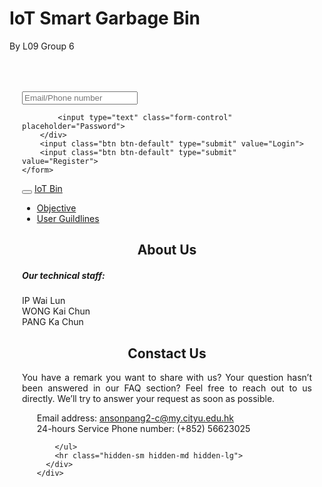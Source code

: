 <html>

<head>
    <meta charset="utf-8">
    <title>IoT Garbage bin</title>
    <link rel="stylesheet" href="https://cdn.staticfile.org/twitter-bootstrap/3.3.7/css/bootstrap.min.css">
    <script src="https://cdn.staticfile.org/jquery/2.1.1/jquery.min.js"></script>
    <script src="https://cdn.staticfile.org/twitter-bootstrap/3.3.7/js/bootstrap.min.js"></script>
</head>

<body>
<div class="jumbotron text-center" style="margin-bottom:0">
    <h1>IoT Smart Garbage Bin</h1>
    <p>By L09 Group 6</p>
</div>

  <div style="padding:50px 20px;" style="text-align:center">
    <form class="bs-example bs-example-form" role="form">
        <div class="input-group">
            <input type="text" class="form-control" placeholder="Email/Phone number">
        </div>
        <div class="input-group">
            
            <input type="text" class="form-control" placeholder="Password">
        </div>
        <input class="btn btn-default" type="submit" value="Login">
        <input class="btn btn-default" type="submit" value="Register">
    </form>
</div>

  <nav class="navbar navbar-inverse">
    <div class="container-fluid">
      <div class="navbar-header">
        <button type="button" class="navbar-toggle" data-toggle="collapse" data-target="#myNavbar">
          <span class="icon-bar"></span>
          <span class="icon-bar"></span>
          <span class="icon-bar"></span>
        </button>
        <a class="navbar-brand" href="#">IoT Bin</a>
      </div>
      <div class="collapse navbar-collapse" id="myNavbar">
        <ul class="nav navbar-nav">
          <li class="active"><a href="#">Objective</a></li>
          <li><a href="#">User Guildlines</a></li>
        </ul>
      </div>
    </div>
  </nav>
   
  <div class="container">
    <div class="row">
      <div class="col">
          <div style="text-align:center">
            <h2>About Us</h2>
        </div>
        <p>
            <h5>Our technical staff:</h5>
            IP Wai Lun<br>WONG Kai Chun<br>PANG Ka Chun<br>
        </p>
        <div style="text-align:center"><h2>Constact Us</h2></div>
        <div style="text-align:justify">
        <p>You have a remark you want to share with us? Your question hasn’t been answered in our FAQ section? Feel free to reach out to us directly. We’ll try to answer your request as soon as possible.</p>
        </div>
        <ul class="nav nav-pills nav-stacked">
        Email address:
            <a href="#">ansonpang2-c@my.cityu.edu.hk</a><br>
            24-hours Service Phone number: (+852) 56623025

        </ul>
        <hr class="hidden-sm hidden-md hidden-lg">
      </div>
    </div>
  </div>
   

</body>

</html>
